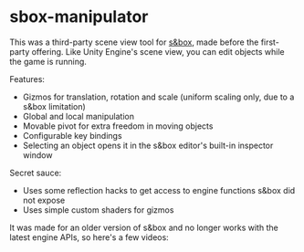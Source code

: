 # sbox-manipulator

This was a third-party scene view tool for [s&box](https://sbox.facepunch.com/), made before the first-party offering. Like Unity Engine's scene view, you can edit objects while the game is running.

Features:
- Gizmos for translation, rotation and scale (uniform scaling only, due to a s&box limitation)
- Global and local manipulation
- Movable pivot for extra freedom in moving objects
- Configurable key bindings
- Selecting an object opens it in the s&box editor's built-in inspector window

Secret sauce:
- Uses some reflection hacks to get access to engine functions s&box did not expose
- Uses simple custom shaders for gizmos

It was made for an older version of s&box and no longer works with the latest engine APIs, so here's a few videos:

